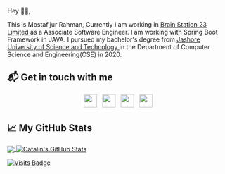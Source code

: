 Hey 👋🏻,

This is Mostafijur Rahman, Currently I am working in <a href ="https://brainstation-23.com/"> Brain Station 23 Limited </a>  as a Associate Software Engineer. I am working with Spring Boot Framework in JAVA.  I pursued my bachelor's degree from <a href ="https://just.edu.bd/"> Jashore University of Science and Technology </a>  in the Department of Computer Science and Engineering(CSE) in 2020. 


## 📬 Get in touch with me
<p align='center'>
<a href="https://mostafijurj.blogspot.com/"><img height="30" src="https://user-images.githubusercontent.com/40955844/98124504-7b4a3a80-1edd-11eb-9708-c07e1d70040e.jpg?raw=true"></a>&nbsp;&nbsp;
<a href="https://twitter.com/Kajol81302716"><img height="30" src="https://github.com/stephenajulu/WaylonWalker/blob/main/icon/twitter.png?raw=true"></a>&nbsp;&nbsp;
<a href="https://www.instagram.com/mostafijurj/"><img height="30" src="https://github.com/stephenajulu/WaylonWalker/blob/main/icon/instagram.jpg?raw=true"></a>&nbsp;&nbsp;
<a href="https://www.linkedin.com/in/mostafijur-rahman-b445a5130/"><img height="30" src="https://github.com/stephenajulu/WaylonWalker/blob/main/icon/linkedin.png?raw=true"></a>
</p>


## &#x1f4c8; My GitHub Stats

<a href="https://github.com/mostafijurj/mostafijurj">
  <img align="center" src="https://github-readme-stats.vercel.app/api/top-langs/?username=mostafijurj&java,html&title_color=ffffff&text_color=c9cacc&icon_color=2bbc8a&bg_color=1d1f21" />
</a>

<a href="https://github.com/mostafijurj/mostafijurj">
  <img align="center" src="https://github-readme-stats.vercel.app/api?username=mostafijurj&show_icons=true&line_height=27&count_private=true&title_color=ffffff&text_color=c9cacc&icon_color=2bbc8a&bg_color=1d1f21" alt="Catalin's GitHub Stats" />
</a>

[![Visits Badge](https://badges.pufler.dev/visits/MostafijurJ/MostafijurJ)](https://github.com/MostafijurJ)
